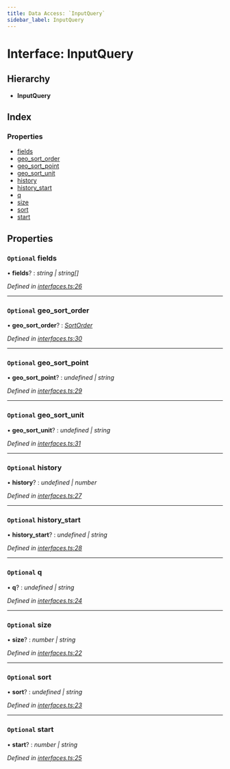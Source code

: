 ```yaml
---
title: Data Access: `InputQuery`
sidebar_label: InputQuery
---
```


# Interface: InputQuery

## Hierarchy

* **InputQuery**

## Index

### Properties

* [fields](inputquery.md#optional-fields)
* [geo_sort_order](inputquery.md#optional-geo_sort_order)
* [geo_sort_point](inputquery.md#optional-geo_sort_point)
* [geo_sort_unit](inputquery.md#optional-geo_sort_unit)
* [history](inputquery.md#optional-history)
* [history_start](inputquery.md#optional-history_start)
* [q](inputquery.md#optional-q)
* [size](inputquery.md#optional-size)
* [sort](inputquery.md#optional-sort)
* [start](inputquery.md#optional-start)

## Properties

### `Optional` fields

• **fields**? : *string | string[]*

*Defined in [interfaces.ts:26](https://github.com/terascope/teraslice/blob/fd211a8bb/packages/data-access/src/interfaces.ts#L26)*

___

### `Optional` geo_sort_order

• **geo_sort_order**? : *[SortOrder](../overview.md#sortorder)*

*Defined in [interfaces.ts:30](https://github.com/terascope/teraslice/blob/fd211a8bb/packages/data-access/src/interfaces.ts#L30)*

___

### `Optional` geo_sort_point

• **geo_sort_point**? : *undefined | string*

*Defined in [interfaces.ts:29](https://github.com/terascope/teraslice/blob/fd211a8bb/packages/data-access/src/interfaces.ts#L29)*

___

### `Optional` geo_sort_unit

• **geo_sort_unit**? : *undefined | string*

*Defined in [interfaces.ts:31](https://github.com/terascope/teraslice/blob/fd211a8bb/packages/data-access/src/interfaces.ts#L31)*

___

### `Optional` history

• **history**? : *undefined | number*

*Defined in [interfaces.ts:27](https://github.com/terascope/teraslice/blob/fd211a8bb/packages/data-access/src/interfaces.ts#L27)*

___

### `Optional` history_start

• **history_start**? : *undefined | string*

*Defined in [interfaces.ts:28](https://github.com/terascope/teraslice/blob/fd211a8bb/packages/data-access/src/interfaces.ts#L28)*

___

### `Optional` q

• **q**? : *undefined | string*

*Defined in [interfaces.ts:24](https://github.com/terascope/teraslice/blob/fd211a8bb/packages/data-access/src/interfaces.ts#L24)*

___

### `Optional` size

• **size**? : *number | string*

*Defined in [interfaces.ts:22](https://github.com/terascope/teraslice/blob/fd211a8bb/packages/data-access/src/interfaces.ts#L22)*

___

### `Optional` sort

• **sort**? : *undefined | string*

*Defined in [interfaces.ts:23](https://github.com/terascope/teraslice/blob/fd211a8bb/packages/data-access/src/interfaces.ts#L23)*

___

### `Optional` start

• **start**? : *number | string*

*Defined in [interfaces.ts:25](https://github.com/terascope/teraslice/blob/fd211a8bb/packages/data-access/src/interfaces.ts#L25)*
